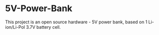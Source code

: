 # 5V-Power-Bank
This project is an open source hardware - 5V power bank, based on 1 Li-ion/Li-Pol 3.7V battery cell.
